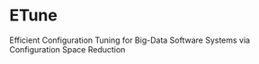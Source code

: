 # ETune

Efficient Configuration Tuning for Big-Data Software Systems via Configuration Space Reduction
